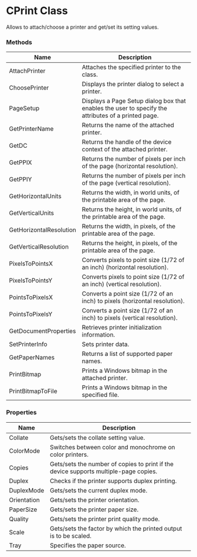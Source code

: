 # CPrint Class

Allows to attach/choose a printer and get/set its setting values.

### Methods

| Name       | Description |
| ---------- | ----------- |
| AttachPrinter           | Attaches the specified printer to the class. |
| ChoosePrinter           | Displays the printer dialog to select a printer. |
| PageSetup               | Displays a Page Setup dialog box that enables the user to specify the attributes of a printed page. |
| GetPrinterName          | Returns the name of the attached printer. |
| GetDC                   | Returns the handle of the device context of the attached printer. |
| GetPPIX                 | Returns the number of pixels per inch of the page (horizontal resolution). |
| GetPPIY                 | Returns the number of pixels per inch of the page (vertical resolution). |
| GetHorizontalUnits      | Returns the width, in world units, of the printable area of the page. |
| GetVerticalUnits        | Returns the height, in world units, of the printable area of the page. |
| GetHorizontalResolution | Returns the width, in pixels, of the printable area of the page. |
| GetVerticalResolution   | Returns the height, in pixels, of the printable area of the page. |
| PixelsToPointsX         | Converts pixels to point size (1/72 of an inch) (horizontal resolution). |
| PixelsToPointsY         | Converts pixels to point size (1/72 of an inch) (vertical resolution). |
| PointsToPixelsX         | Converts a point size (1/72 of an inch) to pixels (horizontal resolution). |
| PointsToPixelsY         | Converts a point size (1/72 of an inch) to pixels (vertical resolution). |
| GetDocumentProperties   | Retrieves printer initialization information. |
| SetPrinterInfo          | Sets printer data. |
| GetPaperNames           | Returns a list of supported paper names. |
| PrintBitmap             | Prints a Windows bitmap in the attached printer. |
| PrintBitmapToFile       | Prints a Windows bitmap in the specified file. |

### Properties

| Name       | Description |
| ---------- | ----------- |
| Collate                | Gets/sets the collate setting value. |
| ColorMode              | Switches between color and monochrome on color printers. |
| Copies                 | Gets/sets the number of copies to print if the device supports multiple-page copies. |
| Duplex                 | Checks if the printer supports duplex printing. |
| DuplexMode             | Gets/sets the current duplex mode. |
| Orientation            | Gets/sets the printer orientation. |
| PaperSize              | Gets/sets the printer paper size. |
| Quality                | Gets/sets the printer print quality mode. |
| Scale                  | Gets/sets the factor by which the printed output is to be scaled. |
| Tray                   | Specifies the paper source. |

